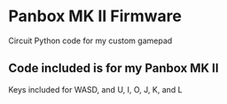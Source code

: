 # Panbox MK II Firmware
Circuit Python code for my custom gamepad

## Code included is for my Panbox MK II
Keys included for WASD, and U, I, O, J, K, and L
